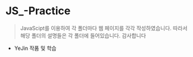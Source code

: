 # JS_-Practice

> JavaScipt를 이용하여 각 폴더마다 웹 페이지를 각각 작성하였습니다.
> 따라서 해당 폴더의 설명들은 각 폴더에 들어있습니다.
> 감사합니다

- YeJin 작품 및 학습
